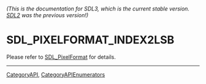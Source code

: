 ###### (This is the documentation for SDL3, which is the current stable version. [SDL2](https://wiki.libsdl.org/SDL2/) was the previous version!)
# SDL_PIXELFORMAT_INDEX2LSB

Please refer to [SDL_PixelFormat](SDL_PixelFormat) for details.

----
[CategoryAPI](CategoryAPI), [CategoryAPIEnumerators](CategoryAPIEnumerators)

